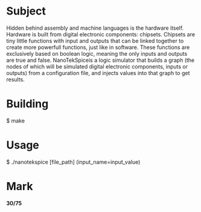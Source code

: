 # Subject
Hidden behind assembly and machine languages is the hardware itself. Hardware is built from digital electronic components: chipsets. Chipsets are tiny little functions with input and outputs that can be linked together to create more powerfull functions, just like in software. These functions are exclusively based on boolean logic, meaning the only inputs and outputs are true and false. NanoTekSpiceis a logic simulator that builds a graph (the nodes of which will be simulated digital electronic components, inputs or outputs) from a configuration file, and injects values into that graph to get results.

# Building
$ make

# Usage
$ ./nanotekspice [file_path] (input_name=input_value)

# Mark
**30/75**
